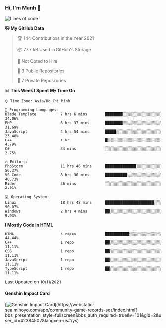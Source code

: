 ### Hi, I'm Manh 👋

<!--START_SECTION:waka-->
![Lines of code](https://img.shields.io/badge/From%20Hello%20World%20I%27ve%20Written-246419%20lines%20of%20code-blue)

**🐱 My GitHub Data** 

> 🏆 144 Contributions in the Year 2021
 > 
> 📦 77.7 kB Used in GitHub's Storage 
 > 
> 🚫 Not Opted to Hire
 > 
> 📜 3 Public Repositories 
 > 
> 🔑 7 Private Repositories  
 > 
📊 **This Week I Spent My Time On** 

```text
⌚︎ Time Zone: Asia/Ho_Chi_Minh

💬 Programming Languages: 
Blade Template           7 hrs 6 mins        ████████░░░░░░░░░░░░░░░░░   34.06% 
PHP                      6 hrs 37 mins       ████████░░░░░░░░░░░░░░░░░   31.69% 
JavaScript               4 hrs 54 mins       █████░░░░░░░░░░░░░░░░░░░░   23.48% 
C++                      1 hr                █░░░░░░░░░░░░░░░░░░░░░░░░   4.79% 
C#                       34 mins             ░░░░░░░░░░░░░░░░░░░░░░░░░   2.75%

🔥 Editors: 
PhpStorm                 11 hrs 46 mins      ██████████████░░░░░░░░░░░   56.37% 
VS Code                  8 hrs 30 mins       ██████████░░░░░░░░░░░░░░░   40.73% 
Rider                    36 mins             ░░░░░░░░░░░░░░░░░░░░░░░░░   2.91%

💻 Operating System: 
Linux                    18 hrs 48 mins      ██████████████████████░░░   90.07% 
Windows                  2 hrs 4 mins        ██░░░░░░░░░░░░░░░░░░░░░░░   9.93%

```

**I Mostly Code in HTML** 

```text
HTML                     4 repos             ███████████░░░░░░░░░░░░░░   44.44% 
C++                      1 repo              ██░░░░░░░░░░░░░░░░░░░░░░░   11.11% 
CSS                      1 repo              ██░░░░░░░░░░░░░░░░░░░░░░░   11.11% 
JavaScript               1 repo              ██░░░░░░░░░░░░░░░░░░░░░░░   11.11% 
TypeScript               1 repo              ██░░░░░░░░░░░░░░░░░░░░░░░   11.11%

```



 Last Updated on 10/11/2021
<!--END_SECTION:waka-->

#### Genshin Impact Card
[![Genshin Impact Card](https://api.mn07.xyz/genshin/card/42384502?)](https://webstatic-sea.mihoyo.com/app/community-game-records-sea/index.html?bbs_presentation_style=fullscreen&bbs_auth_required=true&v=101&gid=2&user_id=42384502&lang=en-us#/ys)
